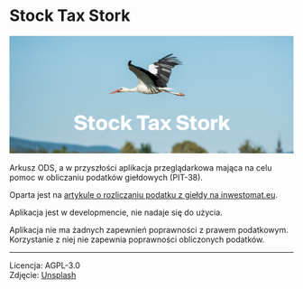 # Stock Tax Stork

![Project Banner](./project_banner.jpg)

Arkusz ODS, a w przyszłości aplikacja przeglądarkowa mająca na celu pomoc w
obliczaniu podatków giełdowych (PIT-38).

Oparta jest na [artykule o rozliczaniu podatku z giełdy na inwestomat.eu](https://inwestomat.eu/jak-rozliczyc-podatek-z-gieldy/).

Aplikacja jest w developmencie, nie nadaje się do użycia.

Aplikacja nie ma żadnych zapewnień poprawności z prawem podatkowym. Korzystanie
z niej nie zapewnia poprawności obliczonych podatków.

---

Licencja: AGPL-3.0  
Zdjęcie: [Unsplash](https://unsplash.com/photos/zBxhsb0Od-E)
